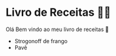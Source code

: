 # Livro de Receitas :man_cook:

Olá Bem vindo ao meu livro de receitas :wave:

- Strogonoff de frango
- Pavê
